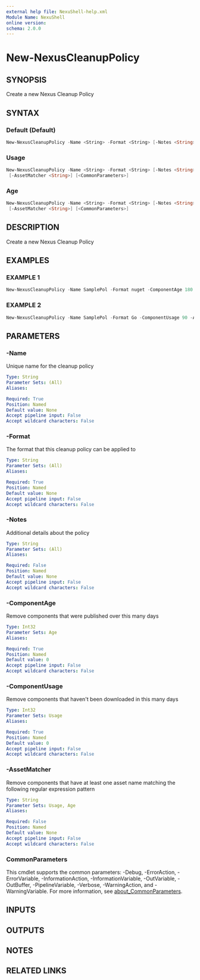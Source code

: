 ```yaml
---
external help file: NexuShell-help.xml
Module Name: NexuShell
online version:
schema: 2.0.0
---
```


# New-NexusCleanupPolicy

## SYNOPSIS

Create a new Nexus Cleanup Policy

## SYNTAX

### Default (Default)

```powershell
New-NexusCleanupPolicy -Name <String> -Format <String> [-Notes <String>] [<CommonParameters>]
```

### Usage

```powershell
New-NexusCleanupPolicy -Name <String> -Format <String> [-Notes <String>] -ComponentUsage <Int32>
 [-AssetMatcher <String>] [<CommonParameters>]
```

### Age

```powershell
New-NexusCleanupPolicy -Name <String> -Format <String> [-Notes <String>] -ComponentAge <Int32>
 [-AssetMatcher <String>] [<CommonParameters>]
```

## DESCRIPTION

Create a new Nexus Cleanup Policy

## EXAMPLES

### EXAMPLE 1

```powershell
New-NexusCleanupPolicy -Name SamplePol -Format nuget -ComponentAge 180
```

### EXAMPLE 2

```powershell
New-NexusCleanupPolicy -Name SamplePol -Format Go -ComponentUsage 90 -AssetMatcher '*.+'
```

## PARAMETERS

### -Name

Unique name for the cleanup policy

```yaml
Type: String
Parameter Sets: (All)
Aliases:

Required: True
Position: Named
Default value: None
Accept pipeline input: False
Accept wildcard characters: False
```

### -Format

The format that this cleanup policy can be applied to

```yaml
Type: String
Parameter Sets: (All)
Aliases:

Required: True
Position: Named
Default value: None
Accept pipeline input: False
Accept wildcard characters: False
```

### -Notes

Additional details about the policy

```yaml
Type: String
Parameter Sets: (All)
Aliases:

Required: False
Position: Named
Default value: None
Accept pipeline input: False
Accept wildcard characters: False
```

### -ComponentAge

Remove components that were published over this many days

```yaml
Type: Int32
Parameter Sets: Age
Aliases:

Required: True
Position: Named
Default value: 0
Accept pipeline input: False
Accept wildcard characters: False
```

### -ComponentUsage

Remove components that haven't been downloaded in this many days

```yaml
Type: Int32
Parameter Sets: Usage
Aliases:

Required: True
Position: Named
Default value: 0
Accept pipeline input: False
Accept wildcard characters: False
```

### -AssetMatcher

Remove components that have at least one asset name matching the following regular expression pattern

```yaml
Type: String
Parameter Sets: Usage, Age
Aliases:

Required: False
Position: Named
Default value: None
Accept pipeline input: False
Accept wildcard characters: False
```

### CommonParameters

This cmdlet supports the common parameters: -Debug, -ErrorAction, -ErrorVariable, -InformationAction, -InformationVariable, -OutVariable, -OutBuffer, -PipelineVariable, -Verbose, -WarningAction, and -WarningVariable. For more information, see [about_CommonParameters](http://go.microsoft.com/fwlink/?LinkID=113216).

## INPUTS

## OUTPUTS

## NOTES

## RELATED LINKS
